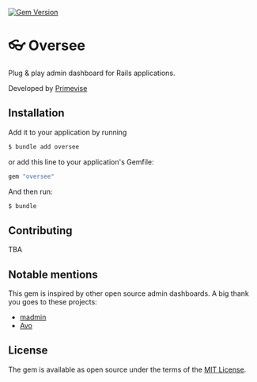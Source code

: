 [![Gem Version](https://badge.fury.io/rb/oversee.svg)](https://badge.fury.io/rb/oversee)

# 👓 Oversee
Plug & play admin dashboard for Rails applications.

Developed by [Primevise](https://primevise.com)

## Installation
Add it to your application by running

```bash
$ bundle add oversee
```


or add this line to your application's Gemfile:

```ruby
gem "oversee"
```

And then run:
```bash
$ bundle
```

## Contributing
TBA

## Notable mentions
This gem is inspired by other open source admin dashboards. A big thank you goes to these projects:

- [madmin](https://github.com/excid3/madmin)
- [Avo](https://github.com/avo-hq/avo)

## License
The gem is available as open source under the terms of the [MIT License](https://opensource.org/licenses/MIT).
